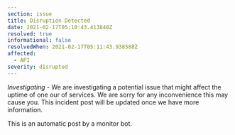 ```yaml
---
section: issue
title: Disruption Detected
date: 2021-02-17T05:10:43.413840Z
resolved: true
informational: false
resolvedWhen: 2021-02-17T05:11:43.938588Z
affected:
  - API
severity: disrupted
---
```

*Investigating* - We are investigating a potential issue that might affect the uptime of one our of services. We are sorry for any inconvenience this may cause you. This incident post will be updated once we have more information.

This is an automatic post by a monitor bot.
        